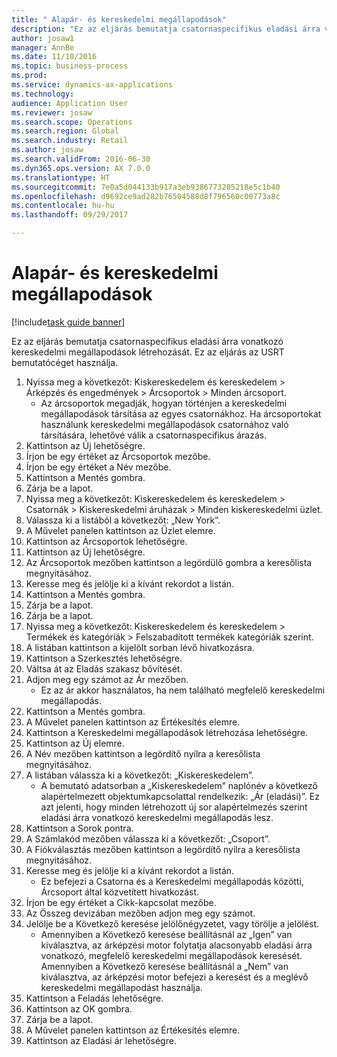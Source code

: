 ```yaml
--- 
title: " Alapár- és kereskedelmi megállapodások"
description: "Ez az eljárás bemutatja csatornaspecifikus eladási árra vonatkozó kereskedelmi megállapodások létrehozását."
author: josaw1
manager: AnnBe
ms.date: 11/10/2016
ms.topic: business-process
ms.prod: 
ms.service: dynamics-ax-applications
ms.technology: 
audience: Application User
ms.reviewer: josaw
ms.search.scope: Operations
ms.search.region: Global
ms.search.industry: Retail
ms.author: josaw
ms.search.validFrom: 2016-06-30
ms.dyn365.ops.version: AX 7.0.0
ms.translationtype: HT
ms.sourcegitcommit: 7e0a5d044133b917a3eb9386773205218e5c1b40
ms.openlocfilehash: d9692ce9ad282b76504588d8f796560c00773a8c
ms.contentlocale: hu-hu
ms.lasthandoff: 09/29/2017

---
```

# <a name="base-price-and-trade-agreements"></a> Alapár- és kereskedelmi megállapodások

[!include[task guide banner](../includes/task-guide-banner.md)]

Ez az eljárás bemutatja csatornaspecifikus eladási árra vonatkozó kereskedelmi megállapodások létrehozását. Ez az eljárás az USRT bemutatócéget használja.

1. Nyissa meg a következőt: Kiskereskedelem és kereskedelem > Árképzés és engedmények > Árcsoportok > Minden árcsoport.
    * Az árcsoportok megadják, hogyan történjen a kereskedelmi megállapodások társítása az egyes csatornákhoz. Ha árcsoportokat használunk kereskedelmi megállapodások csatornához való társítására, lehetővé válik a csatornaspecifikus árazás.  
2. Kattintson az Új lehetőségre.
3. Írjon be egy értéket az Árcsoportok mezőbe.
4. Írjon be egy értéket a Név mezőbe.
5. Kattintson a Mentés gombra.
6. Zárja be a lapot.
7. Nyissa meg a következőt: Kiskereskedelem és kereskedelem > Csatornák > Kiskereskedelmi áruházak > Minden kiskereskedelmi üzlet.
8. Válassza ki a listából a következőt: „New York”.
9. A Művelet panelen kattintson az Üzlet elemre.
10. Kattintson az Árcsoportok lehetőségre.
11. Kattintson az Új lehetőségre.
12. Az Árcsoportok mezőben kattintson a legördülő gombra a keresőlista megnyitásához.
13. Keresse meg és jelölje ki a kívánt rekordot a listán.
14. Kattintson a Mentés gombra.
15. Zárja be a lapot.
16. Zárja be a lapot.
17. Nyissa meg a következőt: Kiskereskedelem és kereskedelem > Termékek és kategóriák > Felszabadított termékek kategóriák szerint.
18. A listában kattintson a kijelölt sorban lévő hivatkozásra.
19. Kattintson a Szerkesztés lehetőségre.
20. Váltsa át az Eladás szakasz bővítését.
21. Adjon meg egy számot az Ár mezőben.
    * Ez az ár akkor használatos, ha nem található megfelelő kereskedelmi megállapodás.  
22. Kattintson a Mentés gombra.
23. A Művelet panelen kattintson az Értékesítés elemre.
24. Kattintson a Kereskedelmi megállapodások létrehozása lehetőségre.
25. Kattintson az Új elemre.
26. A Név mezőben kattintson a legördítő nyílra a keresőlista megnyitásához.
27. A listában válassza ki a következőt: „Kiskereskedelem”.
    * A bemutató adatsorban a „Kiskereskedelem” naplónév a következő alapértelmezett objektumkapcsolattal rendelkezik: „Ár (eladási)”. Ez azt jelenti, hogy minden létrehozott új sor alapértelmezés szerint eladási árra vonatkozó kereskedelmi megállapodás lesz.  
28. Kattintson a Sorok pontra.
29. A Számlakód mezőben válassza ki a következőt: „Csoport”.
30. A Fiókválasztás mezőben kattintson a legördítő nyílra a keresőlista megnyitásához.
31. Keresse meg és jelölje ki a kívánt rekordot a listán.
    * Ez befejezi a Csatorna és a Kereskedelmi megállapodás közötti, Árcsoport által közvetített hivatkozást.  
32. Írjon be egy értéket a Cikk-kapcsolat mezőbe.
33. Az Összeg devizában mezőben adjon meg egy számot.
34. Jelölje be a Következő keresése jelölőnégyzetet, vagy törölje a jelölést.
    * Amennyiben a Következő keresése beállításnál az „Igen” van kiválasztva, az árképzési motor folytatja alacsonyabb eladási árra vonatkozó, megfelelő kereskedelmi megállapodások keresését. Amennyiben a Következő keresése beállításnál a „Nem” van kiválasztva, az árképzési motor befejezi a keresést és a meglévő kereskedelmi megállapodást használja.  
35. Kattintson a Feladás lehetőségre.
36. Kattintson az OK gombra.
37. Zárja be a lapot.
38. A Művelet panelen kattintson az Értékesítés elemre.
39. Kattintson az Eladási ár lehetőségre.


